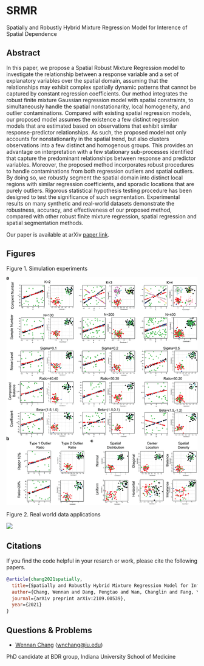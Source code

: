 # SRMR

Spatially and Robustly Hybrid Mixture Regression Model for Interence of Spatial Dependence

## Abstract

In this paper, we propose a Spatial Robust Mixture Regression model to investigate the relationship between a response variable and a set of explanatory variables over the spatial domain, assuming that the relationships may exhibit complex spatially dynamic patterns that cannot be captured by constant regression coefficients. Our method integrates the robust finite mixture Gaussian regression model with spatial constraints, to simultaneously handle the spatial nonstationarity, local homogeneity, and outlier contaminations. Compared with existing spatial regression models, our proposed model assumes the existence a few distinct regression models that are estimated based on observations that exhibit similar response-predictor relationships. As such, the proposed model not only accounts for nonstationarity in the spatial trend, but also clusters observations into a few distinct and homogenous groups. This provides an advantage on interpretation with a few stationary sub-processes identified that capture the predominant relationships between response and predictor variables. Moreover, the proposed method incorporates robust procedures to handle contaminations from both regression outliers and spatial outliers. By doing so, we robustly segment the spatial domain into distinct local regions with similar regression coefficients, and sporadic locations that are purely outliers. Rigorous statistical hypothesis testing procedure has been designed to test the significance of such segmentation. Experimental results on many synthetic and real-world datasets demonstrate the robustness, accuracy, and effectiveness of our proposed method, compared with other robust finite mixture regression, spatial regression and spatial segmentation methods.

Our paper is available at arXiv [paper link](https://arxiv.org/abs/2109.00539).

## Figures

Figure 1. Simulation experiments

<img src="https://github.com/changwn/SRMR/blob/main/fig1.png" width="800">

Figure 2. Real world data applications

<img src="https://github.com/changwn/SRMR/blob/main/fig2.png" width="900">

## Citations

If you find the code helpful in your resarch or work, please cite the following papers.
```BibTex
@article{chang2021spatially,
  title={Spatially and Robustly Hybrid Mixture Regression Model for Inference of Spatial Dependence},
  author={Chang, Wennan and Dang, Pengtao and Wan, Changlin and Fang, Yue and Zhao, Tong and Zang, Yong and Li, Bo and Zhang, Chi and Cao, Sha},
  journal={arXiv preprint arXiv:2109.00539},
  year={2021}
}
```

## Questions & Problems

- [Wennan Chang](https://changwn.github.io/)
(wnchang@iu.edu)

PhD candidate at BDR group, Indiana University School of Medicine
